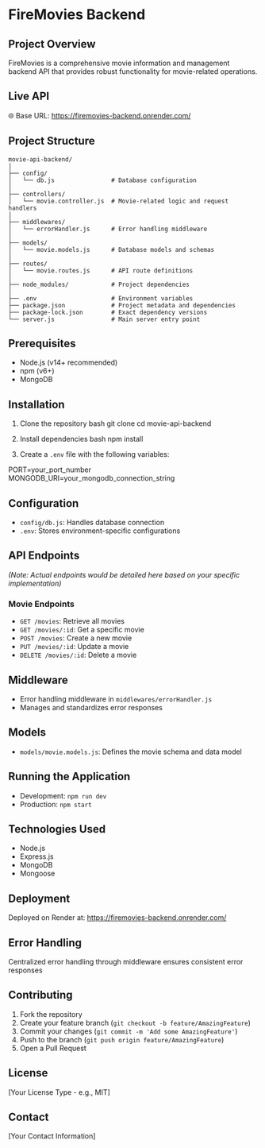 # FireMovies Backend

## Project Overview
FireMovies is a comprehensive movie information and management backend API that provides robust functionality for movie-related operations.

## Live API
🌐 Base URL: https://firemovies-backend.onrender.com/

## Project Structure
```
movie-api-backend/
│
├── config/
│   └── db.js                # Database configuration
│
├── controllers/
│   └── movie.controller.js  # Movie-related logic and request handlers
│
├── middlewares/
│   └── errorHandler.js      # Error handling middleware
│
├── models/
│   └── movie.models.js      # Database models and schemas
│
├── routes/
│   └── movie.routes.js      # API route definitions
│
├── node_modules/            # Project dependencies
│
├── .env                     # Environment variables
├── package.json             # Project metadata and dependencies
├── package-lock.json        # Exact dependency versions
└── server.js                # Main server entry point
```

## Prerequisites
- Node.js (v14+ recommended)
- npm (v6+)
- MongoDB

## Installation

1. Clone the repository
bash
git clone <your-repo-url>
cd movie-api-backend


2. Install dependencies
bash
npm install


3. Create a `.env` file with the following variables:

PORT=your_port_number
MONGODB_URI=your_mongodb_connection_string


## Configuration
- `config/db.js`: Handles database connection
- `.env`: Stores environment-specific configurations

## API Endpoints
*(Note: Actual endpoints would be detailed here based on your specific implementation)*

### Movie Endpoints
- `GET /movies`: Retrieve all movies
- `GET /movies/:id`: Get a specific movie
- `POST /movies`: Create a new movie
- `PUT /movies/:id`: Update a movie
- `DELETE /movies/:id`: Delete a movie

## Middleware
- Error handling middleware in `middlewares/errorHandler.js`
- Manages and standardizes error responses

## Models
- `models/movie.models.js`: Defines the movie schema and data model

## Running the Application
- Development: `npm run dev`
- Production: `npm start`

## Technologies Used
- Node.js
- Express.js
- MongoDB
- Mongoose

## Deployment
Deployed on Render at: https://firemovies-backend.onrender.com/

## Error Handling
Centralized error handling through middleware ensures consistent error responses

## Contributing
1. Fork the repository
2. Create your feature branch (`git checkout -b feature/AmazingFeature`)
3. Commit your changes (`git commit -m 'Add some AmazingFeature'`)
4. Push to the branch (`git push origin feature/AmazingFeature`)
5. Open a Pull Request

## License
[Your License Type - e.g., MIT]

## Contact
[Your Contact Information]

